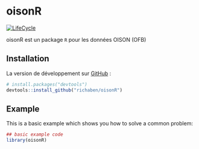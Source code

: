 
<!-- README.md is generated from README.Rmd. Please edit that file -->

# oisonR

<!-- badges: start -->

[![LifeCycle](https://img.shields.io/badge/lifecycle-experimental-orange)](https://lifecycle.r-lib.org/articles/stages.html#experimental)
<!-- badges: end -->

oisonR est un package `R` pour les données OISON (OFB)

## Installation

La version de développement sur [GitHub](https://github.com/) :

``` r
# install.packages("devtools")
devtools::install_github("richaben/oisonR")
```

## Example

This is a basic example which shows you how to solve a common problem:

``` r
## basic example code
library(oisonR)
```
